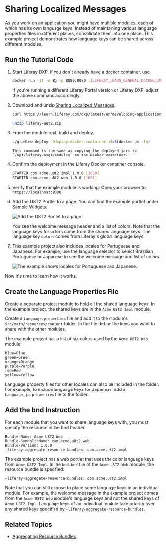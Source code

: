 # Sharing Localized Messages

As you work on an application you might have multiple modules, each of which has its own language keys. Instead of maintaining various language properties files in different places, consolidate them into one place. This example project demonstrates how language keys can be shared across different modules.

## Run the Tutorial Code

1. Start Liferay DXP. If you don't already have a docker container, use

    ```bash
    docker run -it -m 8g -p 8080:8080 [$LIFERAY_LEARN_GENERAL_DOCKER_IMAGE$]
    ```

    If you're running a different Liferay Portal version or Liferay DXP, adjust the above command accordingly. 

1. Download and unzip [Sharing Localized Messages](./liferay-u8t2.zip).

    ```bash
    curl https://learn.liferay.com/dxp/latest/en/developing-applications/developing-a-java-web-application/using-mvc/liferay-u8t2.zip -O
    ```

    ```bash
    unzip liferay-u8t2.zip
    ```

1. From the module root, build and deploy.

    ```bash
    ./gradlew deploy -Ddeploy.docker.container.id=$(docker ps -lq)
    ```

    ```{note}
    This command is the same as copying the deployed jars to `/opt/liferay/osgi/modules` on the Docker container.
    ```

1. Confirm the deployment in the Liferay Docker container console.

    ```bash
    STARTED com.acme.u8t2.impl_1.0.0 [1650]
    STARTED com.acme.u8t2.web_1.0.0 [1651]
    ```

1. Verify that the example module is working. Open your browser to `https://localhost:8080`

1. Add the U8T2 Portlet to a page. You can find the example portlet under Sample Widgets.

    ![Add the U8T2 Portlet to a page.](./sharing-localized-messages/images/01.png)

    You see the welcome message header and a list of colors. Note that the language keys for colors come from the shared language keys. The language key `colors` comes from Liferay's global language keys.

1. This example project also includes locales for Portuguese and Japanese. For example, use the language selector to select Brazilian Portuguese or Japanese to see the welcome message and list of colors.

    ![The example shows locales for Portuguese and Japanese.](./sharing-localized-messages/images/02.png)

Now it's time to learn how it works.

## Create the Language Properties File

Create a separate project module to hold all the shared language keys. In the example project, the shared keys are in the `Acme U8T2 Impl` module. 

Create a `Language.properties` file and add it to the module's `src/main/resources/content` folder. In the file define the keys you want to share with the other modules. 

The example project has a list of six colors used by the `Acme U8T2 Web` module:

```properties
blue=Blue
green=Green
orange=Orange
purple=Purple
red=Red
yellow=Yellow 
```

Language property files for other locales can also be included in the folder. For example, to include language keys for Japanese, add a `Language_ja.properties` file to the folder.

## Add the bnd Instruction

For each module that you want to share language keys with, you must specify the resource in the bnd header. 

```properties
Bundle-Name: Acme U8T2 Web
Bundle-SymbolicName: com.acme.u8t2.web
Bundle-Version: 1.0.0
-liferay-aggregate-resource-bundles: com.acme.u8t2.impl
```

The example project has a web portlet that uses the color language keys from `Acme U8T2 Impl`. In the `bnd.bnd` file of the `Acme U8T2 Web` module, the resource bundle is specified:

```properties
-liferay-aggregate-resource-bundles: com.acme.u8t2.impl
```

Note that you can still choose to place some language keys in an individual module. For example, the welcome message in the example project comes from the `Acme U8T2 Web` module's language keys and not the shared keys of `Acme U8T2 Impl`. Language keys of an individual module take priority over any shared keys specified by `-liferay-aggregate-resource-bundles`. 

## Related Topics

* [Aggregating Resource Bundles](../../core-frameworks/reference/localization/aggregating-resource-bundles.md)
